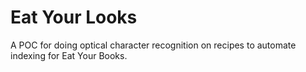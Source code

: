 # Eat Your Looks
A POC for doing optical character recognition on recipes to automate indexing for Eat Your Books.
